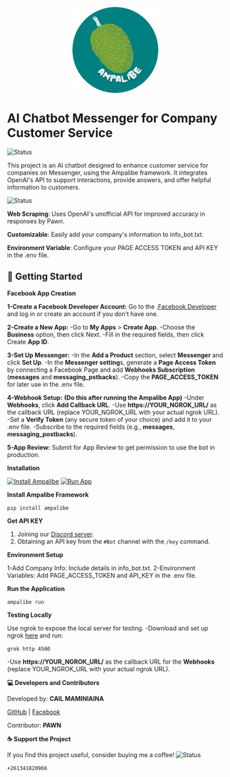 <div align="center">
  <img src="https://github.com/cailmaminiaina/AI-ChatBot-for-Companies/blob/main/assets/public/ampalibe.png" alt="Ampalibe" width="200"/>
</div>

# **AI Chatbot Messenger for Company Customer Service**

![Status](https://img.shields.io/badge/status-running-brightgreen)

This project is an AI chatbot designed to enhance customer service for companies on Messenger, using the Ampalibe framework. It integrates OpenAI's API to support interactions, provide answers, and offer helpful information to customers.


![Status](https://img.shields.io/badge/FEATURES-red)

**Web Scraping**: Uses OpenAI's unofficial API for improved accuracy in responses by Pawn.

**Customizable**: Easily add your company's information to info_bot.txt.

**Environment Variable**: Configure your PAGE ACCESS TOKEN and API KEY in the .env file.


## **🚀 Getting Started**

**Facebook App Creation**

**1-Create a Facebook Developer Account:**
    Go to the .[Facebook Developer](https://developers.facebook.com/) and log in or create an account if you don’t have one.
    
**2-Create a New App:**
        -Go to **My Apps** > **Create App**.
        -Choose the **Business** option, then click Next.
        -Fill in the required fields, then click Create **App ID**.

**3-Set Up Messenger:**
        -In the **Add a Product** section, select **Messenger** and click **Set Up**.
        -In the **Messenger setting**s, generate a **Page Access Token** by connecting a Facebook Page and add **Webhooks Subscription** (**messages** and **messaging_pstbacks**).
        -Copy the **PAGE_ACCESS_TOKEN** for later use in the .env file.

**4-Webhook Setup:**
**(Do this after running the Ampalibe App)**
        -Under **Webhooks**, click **Add Callback URL**.
        -Use **https://YOUR_NGROK_URL/** as the callback URL (replace YOUR_NGROK_URL with your actual ngrok URL).
        -Set a **Verify Token** (any secure token of your choice) and add it to your .env file.
        -Subscribe to the required fields (e.g., **messages**, **messaging_postbacks**).

**5-App Review:** Submit for App Review to get permission to use the bot in production.

**Installation**

[![Install Ampalibe](https://img.shields.io/badge/Install-Ampalibe-blue?style=for-the-badge)](https://pypi.org/project/ampalibe/)
[![Run App](https://img.shields.io/badge/Run-App-brightgreen?style=for-the-badge)](#)
   
**Install Ampalibe Framework**

    pip install ampalibe
    
**Get API KEY**

1. Joining our [Discord server](https://discord.pawan.krd).
2. Obtaining an API key from the `#Bot` channel with the `/key` command.
   
**Environment Setup**

1-Add Company Info: Include details in info_bot.txt.
2-Environment Variables: Add PAGE_ACCESS_TOKEN and API_KEY in the .env file.

**Run the Application**

    ampalibe run

**Testing Locally**

Use ngrok to expose the local server for testing.
-Download and set up ngrok [here](https://ngrok.com/) and run:

    grok http 4500
    
-Use **https://YOUR_NGROK_URL/** as the callback URL for the **Webhooks** (replace YOUR_NGROK_URL with your actual ngrok URL).

**💻 Developers and Contributors**

Developed by: **CAIL MAMINIAINA**

[GitHub](https://github.com/maminiainalaic) | [Facebook](https://facebook.com/yvanecail.0)

Contributor: **PAWN**

**☕ Support the Project**

If you find this project useful, consider buying me a coffee!
![Status](https://img.shields.io/badge/M'Vola-darkgreen)

    +261341820966
